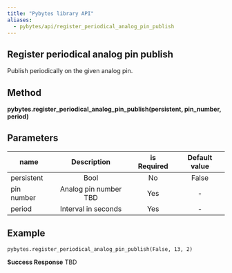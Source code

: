 ```yaml
---
title: "Pybytes library API"
aliases:
  - pybytes/api/register_periodical_analog_pin_publish
---
```


**Register periodical analog pin publish**
----
  Publish periodically on the given analog pin.

**Method**
----
**pybytes.register_periodical_analog_pin_publish(persistent, pin_number, period)**

**Parameters**
----
| name  | Description   | is Required    | Default value
| ------------- |:-------------:|:-------------:|:-------------:|
| persistent   | Bool  | No   | False  |
| pin number   | Analog pin number  TBD| Yes   | -  |
| period   | Interval in seconds  | Yes   | -  |

**Example**
----
`pybytes.register_periodical_analog_pin_publish(False, 13, 2)`

**Success Response**
TBD
